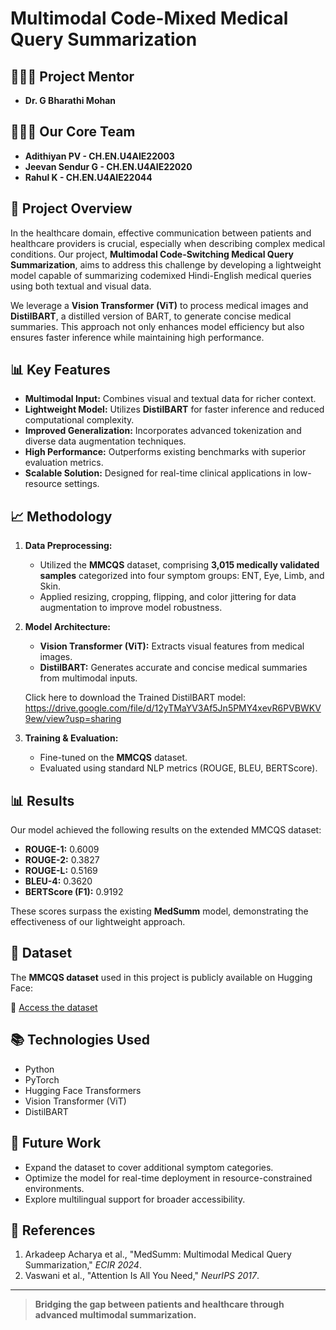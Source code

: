 # Multimodal Code-Mixed Medical Query Summarization

## 🧑‍🤝‍🧑 **Project Mentor**

- **Dr. G Bharathi Mohan**

## 🧑‍🤝‍🧑 **Our Core Team**

- **Adithiyan PV - CH.EN.U4AIE22003**
- **Jeevan Sendur G - CH.EN.U4AIE22020**
- **Rahul K - CH.EN.U4AIE22044**


## 📌 **Project Overview**

In the healthcare domain, effective communication between patients and healthcare providers is crucial, especially when describing complex medical conditions. Our project, **Multimodal Code-Switching Medical Query Summarization**, aims to address this challenge by developing a lightweight model capable of summarizing codemixed Hindi-English medical queries using both textual and visual data.

We leverage a **Vision Transformer (ViT)** to process medical images and **DistilBART**, a distilled version of BART, to generate concise medical summaries. This approach not only enhances model efficiency but also ensures faster inference while maintaining high performance.

## 📊 **Key Features**

- **Multimodal Input:** Combines visual and textual data for richer context.
- **Lightweight Model:** Utilizes **DistilBART** for faster inference and reduced computational complexity.
- **Improved Generalization:** Incorporates advanced tokenization and diverse data augmentation techniques.
- **High Performance:** Outperforms existing benchmarks with superior evaluation metrics.
- **Scalable Solution:** Designed for real-time clinical applications in low-resource settings.

## 📈 **Methodology**

1. **Data Preprocessing:**
   - Utilized the **MMCQS** dataset, comprising **3,015 medically validated samples** categorized into four symptom groups: ENT, Eye, Limb, and Skin.
   - Applied resizing, cropping, flipping, and color jittering for data augmentation to improve model robustness.

2. **Model Architecture:**
   - **Vision Transformer (ViT):** Extracts visual features from medical images.
   - **DistilBART:** Generates accurate and concise medical summaries from multimodal inputs.

   Click here to download the Trained DistilBART model: https://drive.google.com/file/d/12yTMaYV3Af5Jn5PMY4xevR6PVBWKV9ew/view?usp=sharing

3. **Training & Evaluation:**
   - Fine-tuned on the **MMCQS** dataset.
   - Evaluated using standard NLP metrics (ROUGE, BLEU, BERTScore).

## 📊 **Results**

Our model achieved the following results on the extended MMCQS dataset:

- **ROUGE-1:** 0.6009
- **ROUGE-2:** 0.3827
- **ROUGE-L:** 0.5169
- **BLEU-4:** 0.3620
- **BERTScore (F1):** 0.9192

These scores surpass the existing **MedSumm** model, demonstrating the effectiveness of our lightweight approach.

## 📂 **Dataset**

The **MMCQS dataset** used in this project is publicly available on Hugging Face:

🔗 [Access the dataset](https://huggingface.co/datasets/ArkaAcharya/MMCQSD)

## 📚 **Technologies Used**

- Python
- PyTorch
- Hugging Face Transformers
- Vision Transformer (ViT)
- DistilBART




## 🚀 **Future Work**

- Expand the dataset to cover additional symptom categories.
- Optimize the model for real-time deployment in resource-constrained environments.
- Explore multilingual support for broader accessibility.

## 📄 **References**

1. Arkadeep Acharya et al., "MedSumm: Multimodal Medical Query Summarization," *ECIR 2024*.
2. Vaswani et al., "Attention Is All You Need," *NeurIPS 2017*.

---

> **Bridging the gap between patients and healthcare through advanced multimodal summarization.**
